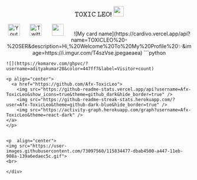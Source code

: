 
<h3 align="center">
  𝚃𝙾𝚇𝙸𝙲 𝙻𝙴𝙾!
  <img src="https://media.giphy.com/media/hvRJCLFzcasrR4ia7z/giphy.gif" width="28">
</h3>

<!-- Social icons section -->
<p align="center">
  <a href="https://is.gd/GrEQVH"><img width="32px" alt="Youtube" title="Youtube" src="https://i.imgur.com/qiXu7b2.png"/></a>
  &#8287;&#8287;&#8287;&#8287;&#8287;
  <a href="http://wa.me/919497206865"><img width="32px" alt="Twitter" title="Twitter" src="https://i.imgur.com/ssbJkMh.png"/></a>
  &#8287;&#8287;&#8287;&#8287;&#8287;
  <a href="https://instagram.com/akash_ak_4?igshid=YmMyMTA2M2Y=" alt="Dev Pro Tips Discussion & Support Server"><img width="32px" src="https://i.imgur.com/8fGarKq.png"/></a>
  &#8287;&#8287;&#8287;&#8287;&#8287;
![My card name](https://cardivo.vercel.app/api?name=TOXICLEO%20-%20SER&description=Hi,%20Welcome%20To%20My%20Profile%20✨&image=https://i.imgur.com/T4szVse.jpegaeaea)
```python
<Bio 
  name= { "Toxic Leo" }
  Real name= { "Akash" }
  Instagram= { "akash_ak_4" }
  Age= { "19" }
  course = { "BA" }
  year = {2}
  Place= { "India, Kerala" } 
/>


```
![](https://komarev.com/ghpvc/?username=adityakumar28&color=447ff7&label=Visitor+count)

<p align="center">
  <a href="https://github.com/Afx-ToxicLeo">
    <img src="https://github-readme-stats.vercel.app/api?username=Afx-ToxicLeo&show_icons=true&theme=github_dark&hide_border=true" />
    <img src="https://github-readme-streak-stats.herokuapp.com/?user=Afx-ToxicLeo&theme=github-dark-blue&hide_border=true" />
    <img src="https://activity-graph.herokuapp.com/graph?username=Afx-ToxicLeo&theme=react-dark" />
</a>
</p>


<p  align="center">
<img src="https://user-images.githubusercontent.com/73097560/115834477-dbab4500-a447-11eb-908a-139a6edaec5c.gif">             
<br>

</div>
